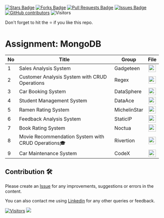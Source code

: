 <a href="https://github.com/drshahizan/special-topic-data-engineering/stargazers"><img src="https://img.shields.io/github/stars/drshahizan/special-topic-data-engineering" alt="Stars Badge"/></a>
<a href="https://github.com/drshahizan/special-topic-data-engineering/network/members"><img src="https://img.shields.io/github/forks/drshahizan/special-topic-data-engineering" alt="Forks Badge"/></a>
<a href="https://github.com/drshahizan/special-topic-data-engineering/pulls"><img src="https://img.shields.io/github/issues-pr/drshahizan/special-topic-data-engineering" alt="Pull Requests Badge"/></a>
<a href="https://github.com/drshahizan/special-topic-data-engineering/issues"><img src="https://img.shields.io/github/issues/drshahizan/special-topic-data-engineering" alt="Issues Badge"/></a>
<a href="https://github.com/drshahizan/special-topic-data-engineering/graphs/contributors"><img alt="GitHub contributors" src="https://img.shields.io/github/contributors/drshahizan/special-topic-data-engineering?color=2b9348"></a>
![Visitors](https://api.visitorbadge.io/api/visitors?path=https%3A%2F%2Fgithub.com%2Fdrshahizan%2Fspecial-topic-data-engineering&labelColor=%23d9e3f0&countColor=%23697689&style=flat)

Don't forget to hit the :star: if you like this repo.

# Assignment: MongoDB


| No | Title | Group | File | 
| ----- | ----- | ------ | :------: | 
| 1 |  Sales Analysis System | Gadgeteen | <a href="Gadgeteen" ><img src="../../../images/task.png" width="24px" height="24px" ></a> |
| 2 |  Customer Analysis System with CRUD Operations  | Regex | <a href="https://github.com/drshahizan/special-topic-data-engineering/blob/main/materials/mongodb/submission/Regex/readme.md" ><img src="../../../images/task.png" width="24px" height="24px" ></a> |
| 3 | Car Booking System  | DataSphere | <a href="https://github.com/drshahizan/special-topic-data-engineering/tree/main/materials/mongodb/submission/DataSphere" ><img src="../../../images/task.png" width="24px" height="24px" ></a> |
| 4 | Student Management System | DataAce | <a href="https://github.com/drshahizan/special-topic-data-engineering/tree/main/materials/mongodb/submission/DataAce" ><img src="../../../images/task.png" width="24px" height="24px" ></a> |
| 5 | Ramen Rating System | MichelinStar | <a href="https://github.com/drshahizan/special-topic-data-engineering/tree/main/materials/mongodb/submission/MichelinStar" ><img src="../../../images/task.png" width="24px" height="24px" ></a> |
| 6 | Feedback Analysis System | StaticIP | <a href="https://github.com/drshahizan/special-topic-data-engineering/tree/main/materials/mongodb/submission/StaticIP" ><img src="../../../images/task.png" width="24px" height="24px" ></a> |
| 7 | Book Rating System | Noctua| <a href="https://github.com/drshahizan/special-topic-data-engineering/tree/main/materials/mongodb/submission/Noctua" ><img src="../../../images/task.png" width="24px" height="24px" ></a> |
| 8 | Movie Recommendation System with CRUD Operations🎓| Rivertion | <a href="Rivertion" ><img src="../../../images/task.png" width="24px" height="24px" ></a> |
| 9 |  Car Maintenance System | CodeX| <a href="https://github.com/drshahizan/learn-django/tree/eb63a0340792167fadb987893fbeb171462a33de/materials/assignment/submission/CodeX" ><img src="../../../images/task.png" width="24px" height="24px" ></a> |

## Contribution 🛠️
Please create an [Issue](https://github.com/drshahizan/special-topic-data-engineering/issues) for any improvements, suggestions or errors in the content.

You can also contact me using [Linkedin](https://www.linkedin.com/in/drshahizan/) for any other queries or feedback.

[![Visitors](https://api.visitorbadge.io/api/visitors?path=https%3A%2F%2Fgithub.com%2Fdrshahizan&labelColor=%23697689&countColor=%23555555&style=plastic)](https://visitorbadge.io/status?path=https%3A%2F%2Fgithub.com%2Fdrshahizan)
![](https://hit.yhype.me/github/profile?user_id=81284918)

